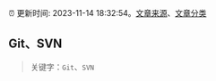 :alarm_clock: 更新时间: 2023-11-14 18:32:54。[文章来源](/README.md)、[文章分类](/TAGS.md)

## Git、SVN


> 关键字：`Git`、`SVN`




